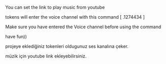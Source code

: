 You can set the link to play music from youtube

tokens will enter  the voice channel with this command   [ .1274434 ]

Make sure you have entered the Voice channel before using the command

have fun))

projeye eklediğiniz tokenleri oldugunuz ses kanalına çeker.

müzik için youtube link ekleyebilirsiniz.

